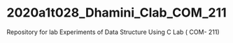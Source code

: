 # 2020a1t028_Dhamini_Clab_COM_211
Repository for lab Experiments of Data Structure Using C Lab ( COM- 211)
